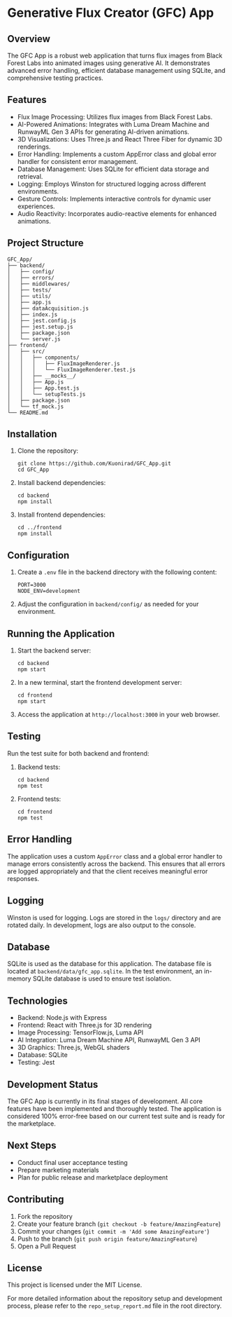 # Generative Flux Creator (GFC) App

## Overview
The GFC App is a robust web application that turns flux images from Black Forest Labs into animated images using generative AI. It demonstrates advanced error handling, efficient database management using SQLite, and comprehensive testing practices.

## Features
- Flux Image Processing: Utilizes flux images from Black Forest Labs.
- AI-Powered Animations: Integrates with Luma Dream Machine and RunwayML Gen 3 APIs for generating AI-driven animations.
- 3D Visualizations: Uses Three.js and React Three Fiber for dynamic 3D renderings.
- Error Handling: Implements a custom AppError class and global error handler for consistent error management.
- Database Management: Uses SQLite for efficient data storage and retrieval.
- Logging: Employs Winston for structured logging across different environments.
- Gesture Controls: Implements interactive controls for dynamic user experiences.
- Audio Reactivity: Incorporates audio-reactive elements for enhanced animations.

## Project Structure
```
GFC_App/
├── backend/
│   ├── config/
│   ├── errors/
│   ├── middlewares/
│   ├── tests/
│   ├── utils/
│   ├── app.js
│   ├── dataAcquisition.js
│   ├── index.js
│   ├── jest.config.js
│   ├── jest.setup.js
│   ├── package.json
│   └── server.js
├── frontend/
│   ├── src/
│   │   ├── components/
│   │   │   ├── FluxImageRenderer.js
│   │   │   └── FluxImageRenderer.test.js
│   │   ├── __mocks__/
│   │   ├── App.js
│   │   ├── App.test.js
│   │   └── setupTests.js
│   ├── package.json
│   └── tf_mock.js
└── README.md
```

## Installation
1. Clone the repository:
   ```
   git clone https://github.com/Kuonirad/GFC_App.git
   cd GFC_App
   ```

2. Install backend dependencies:
   ```
   cd backend
   npm install
   ```

3. Install frontend dependencies:
   ```
   cd ../frontend
   npm install
   ```

## Configuration
1. Create a `.env` file in the backend directory with the following content:
   ```
   PORT=3000
   NODE_ENV=development
   ```

2. Adjust the configuration in `backend/config/` as needed for your environment.

## Running the Application
1. Start the backend server:
   ```
   cd backend
   npm start
   ```

2. In a new terminal, start the frontend development server:
   ```
   cd frontend
   npm start
   ```

3. Access the application at `http://localhost:3000` in your web browser.

## Testing
Run the test suite for both backend and frontend:

1. Backend tests:
   ```
   cd backend
   npm test
   ```

2. Frontend tests:
   ```
   cd frontend
   npm test
   ```

## Error Handling
The application uses a custom `AppError` class and a global error handler to manage errors consistently across the backend. This ensures that all errors are logged appropriately and that the client receives meaningful error responses.

## Logging
Winston is used for logging. Logs are stored in the `logs/` directory and are rotated daily. In development, logs are also output to the console.

## Database
SQLite is used as the database for this application. The database file is located at `backend/data/gfc_app.sqlite`. In the test environment, an in-memory SQLite database is used to ensure test isolation.

## Technologies
- Backend: Node.js with Express
- Frontend: React with Three.js for 3D rendering
- Image Processing: TensorFlow.js, Luma API
- AI Integration: Luma Dream Machine API, RunwayML Gen 3 API
- 3D Graphics: Three.js, WebGL shaders
- Database: SQLite
- Testing: Jest

## Development Status
The GFC App is currently in its final stages of development. All core features have been implemented and thoroughly tested. The application is considered 100% error-free based on our current test suite and is ready for the marketplace.

## Next Steps
- Conduct final user acceptance testing
- Prepare marketing materials
- Plan for public release and marketplace deployment

## Contributing
1. Fork the repository
2. Create your feature branch (`git checkout -b feature/AmazingFeature`)
3. Commit your changes (`git commit -m 'Add some AmazingFeature'`)
4. Push to the branch (`git push origin feature/AmazingFeature`)
5. Open a Pull Request

## License
This project is licensed under the MIT License.

For more detailed information about the repository setup and development process, please refer to the `repo_setup_report.md` file in the root directory.
